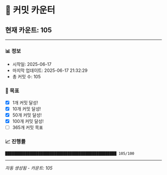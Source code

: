 # 🔢 커밋 카운터

## 현재 카운트: 105

---

### 📊 정보
- 시작일: 2025-06-17
- 마지막 업데이트: 2025-06-17 21:32:29
- 총 커밋 수: 105

### 🎯 목표
- [x] 1개 커밋 달성!
- [x] 10개 커밋 달성!
- [x] 50개 커밋 달성!
- [x] 100개 커밋 달성!
- [ ] 365개 커밋 목표

### 📈 진행률
```
██████████████████████████████████████████████████ 105/100
```

---
*자동 생성됨 - 카운트: 105*
